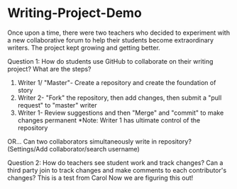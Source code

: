 # Writing-Project-Demo
Once upon a time, there were two teachers who decided to experiment with a new collaborative forum to help their students become extraordinary writers. The project kept growing and getting better.

Question 1: How do students use GitHub to collaborate on their writing project? What are the steps?
1. Writer 1/ "Master"- Create a repository and create the foundation of story
2. Writer 2- "Fork" the repository, then add changes, then submit a "pull request" to "master" writer
3. Writer 1- Review suggestions and then "Merge" and "commit" to make changes permanent 
*Note: Writer 1 has ultimate control of the repository 

OR... Can two collaborators simultaneously write in repository? (Settings/Add collaborator/search username)

Question 2: How do teachers see student work and track changes? Can a third party join to track changes and make comments to each contributor's changes?
This is a test from Carol
Now we are figuring this out! 
